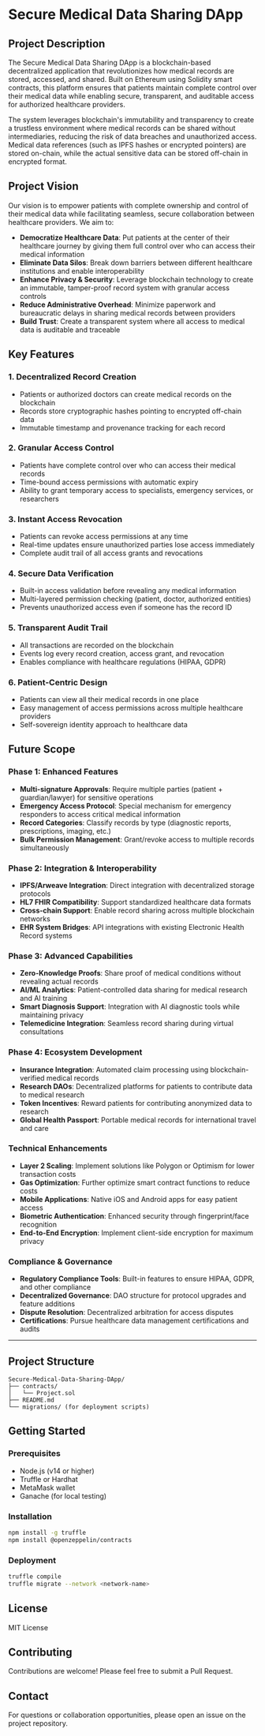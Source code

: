 # Secure Medical Data Sharing DApp

## Project Description

The Secure Medical Data Sharing DApp is a blockchain-based decentralized application that revolutionizes how medical records are stored, accessed, and shared. Built on Ethereum using Solidity smart contracts, this platform ensures that patients maintain complete control over their medical data while enabling secure, transparent, and auditable access for authorized healthcare providers.

The system leverages blockchain's immutability and transparency to create a trustless environment where medical records can be shared without intermediaries, reducing the risk of data breaches and unauthorized access. Medical data references (such as IPFS hashes or encrypted pointers) are stored on-chain, while the actual sensitive data can be stored off-chain in encrypted format.

## Project Vision

Our vision is to empower patients with complete ownership and control of their medical data while facilitating seamless, secure collaboration between healthcare providers. We aim to:

- **Democratize Healthcare Data**: Put patients at the center of their healthcare journey by giving them full control over who can access their medical information
- **Eliminate Data Silos**: Break down barriers between different healthcare institutions and enable interoperability
- **Enhance Privacy & Security**: Leverage blockchain technology to create an immutable, tamper-proof record system with granular access controls
- **Reduce Administrative Overhead**: Minimize paperwork and bureaucratic delays in sharing medical records between providers
- **Build Trust**: Create a transparent system where all access to medical data is auditable and traceable

## Key Features

### 1. **Decentralized Record Creation**
- Patients or authorized doctors can create medical records on the blockchain
- Records store cryptographic hashes pointing to encrypted off-chain data
- Immutable timestamp and provenance tracking for each record

### 2. **Granular Access Control**
- Patients have complete control over who can access their medical records
- Time-bound access permissions with automatic expiry
- Ability to grant temporary access to specialists, emergency services, or researchers

### 3. **Instant Access Revocation**
- Patients can revoke access permissions at any time
- Real-time updates ensure unauthorized parties lose access immediately
- Complete audit trail of all access grants and revocations

### 4. **Secure Data Verification**
- Built-in access validation before revealing any medical information
- Multi-layered permission checking (patient, doctor, authorized entities)
- Prevents unauthorized access even if someone has the record ID

### 5. **Transparent Audit Trail**
- All transactions are recorded on the blockchain
- Events log every record creation, access grant, and revocation
- Enables compliance with healthcare regulations (HIPAA, GDPR)

### 6. **Patient-Centric Design**
- Patients can view all their medical records in one place
- Easy management of access permissions across multiple healthcare providers
- Self-sovereign identity approach to healthcare data

## Future Scope

### Phase 1: Enhanced Features
- **Multi-signature Approvals**: Require multiple parties (patient + guardian/lawyer) for sensitive operations
- **Emergency Access Protocol**: Special mechanism for emergency responders to access critical medical information
- **Record Categories**: Classify records by type (diagnostic reports, prescriptions, imaging, etc.)
- **Bulk Permission Management**: Grant/revoke access to multiple records simultaneously

### Phase 2: Integration & Interoperability
- **IPFS/Arweave Integration**: Direct integration with decentralized storage protocols
- **HL7 FHIR Compatibility**: Support standardized healthcare data formats
- **Cross-chain Support**: Enable record sharing across multiple blockchain networks
- **EHR System Bridges**: API integrations with existing Electronic Health Record systems

### Phase 3: Advanced Capabilities
- **Zero-Knowledge Proofs**: Share proof of medical conditions without revealing actual records
- **AI/ML Analytics**: Patient-controlled data sharing for medical research and AI training
- **Smart Diagnosis Support**: Integration with AI diagnostic tools while maintaining privacy
- **Telemedicine Integration**: Seamless record sharing during virtual consultations

### Phase 4: Ecosystem Development
- **Insurance Integration**: Automated claim processing using blockchain-verified medical records
- **Research DAOs**: Decentralized platforms for patients to contribute data to medical research
- **Token Incentives**: Reward patients for contributing anonymized data to research
- **Global Health Passport**: Portable medical records for international travel and care

### Technical Enhancements
- **Layer 2 Scaling**: Implement solutions like Polygon or Optimism for lower transaction costs
- **Gas Optimization**: Further optimize smart contract functions to reduce costs
- **Mobile Applications**: Native iOS and Android apps for easy patient access
- **Biometric Authentication**: Enhanced security through fingerprint/face recognition
- **End-to-End Encryption**: Implement client-side encryption for maximum privacy

### Compliance & Governance
- **Regulatory Compliance Tools**: Built-in features to ensure HIPAA, GDPR, and other compliance
- **Decentralized Governance**: DAO structure for protocol upgrades and feature additions
- **Dispute Resolution**: Decentralized arbitration for access disputes
- **Certifications**: Pursue healthcare data management certifications and audits

---

## Project Structure

```
Secure-Medical-Data-Sharing-DApp/
├── contracts/
│   └── Project.sol
├── README.md
└── migrations/ (for deployment scripts)
```

## Getting Started

### Prerequisites
- Node.js (v14 or higher)
- Truffle or Hardhat
- MetaMask wallet
- Ganache (for local testing)

### Installation
```bash
npm install -g truffle
npm install @openzeppelin/contracts
```

### Deployment
```bash
truffle compile
truffle migrate --network <network-name>
```

## License
MIT License

## Contributing
Contributions are welcome! Please feel free to submit a Pull Request.

## Contact
For questions or collaboration opportunities, please open an issue on the project repository.

